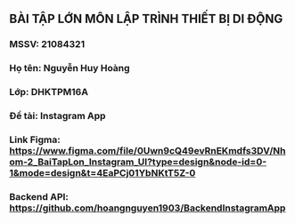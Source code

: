 ## BÀI TẬP LỚN MÔN LẬP TRÌNH THIẾT BỊ DI ĐỘNG

### MSSV: 21084321

### Họ tên: Nguyễn Huy Hoàng

### Lớp: DHKTPM16A

### Đề tài: Instagram App

### Link Figma: https://www.figma.com/file/0Uwn9cQ49evRnEKmdfs3DV/Nhom-2_BaiTapLon_Instagram_UI?type=design&node-id=0-1&mode=design&t=4EaPCj01YbNKtT5Z-0

### Backend API: https://github.com/hoangnguyen1903/BackendInstagramApp

